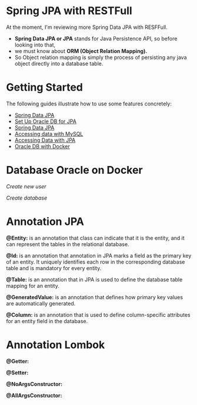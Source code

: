 # Spring JPA with RESTFull
At the moment, I'm reviewing more Spring Data JPA with RESFFull.

* **Spring Data JPA or JPA** stands for Java Persistence API, so before looking into that, 
* we must know about **ORM (Object Relation Mapping).** 
* So Object relation mapping is simply the process of persisting any java object directly into a database table.

# Getting Started
The following guides illustrate how to use some features concretely:

* [Spring Data JPA](https://www.geeksforgeeks.org/java/spring-boot-spring-data-jpa/)
* [Set Up Oracle DB for JPA](https://medium.com/@ishinihettiarachchiuv/how-to-connect-a-spring-boot-project-and-oracle-db-locally-and-create-tables-using-the-jpa-f0e1891ef470)
* [Spring Data JPA](https://docs.spring.io/spring-boot/3.5.6/reference/data/sql.html#data.sql.jpa-and-spring-data)
* [Accessing data with MySQL](https://spring.io/guides/gs/accessing-data-mysql/)
* [Accessing Data with JPA](https://spring.io/guides/gs/accessing-data-jpa/)
* [Oracle DB with Docker](https://medium.com/xp-inc/dica-r%C3%A1pida-criando-base-de-dados-oracle-vers%C3%A3o-21-3-0-no-docker-357b05754b84)


# Database Oracle on Docker 

*Create new user*

*Create database*

# Annotation JPA
**@Entity:** is an annotation that class can indicate that it is the entity,
and it can represent the tables in the relational database.

**@Id:** is an annotation that annotation in JPA marks a field as the primary key of an entity.
It uniquely identifies each row in the corresponding database table and is mandatory for every entity.

**@Table:** is an annotation that in JPA is used to define the database table mapping for an entity.

**@GeneratedValue:** is an annotation that defines how primary key values are automatically generated.

**@Column:** is an annotation that is used to define column-specific attributes for an entity field in the database.

# Annotation Lombok

**@Getter:**

**@Setter:**

**@NoArgsConstructor:**

**@AllArgsConstructor:**


